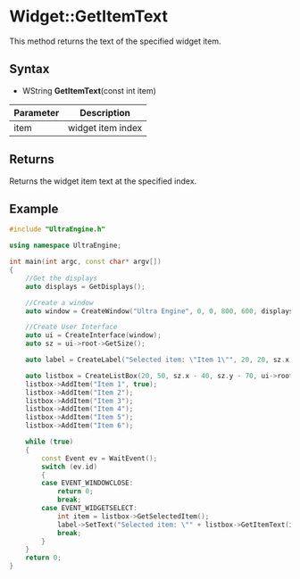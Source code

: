 # Widget::GetItemText

This method returns the text of the specified widget item.

## Syntax

- WString **GetItemText**(const int item)

| Parameter | Description |
| --- | --- |
| item | widget item index |

## Returns

Returns the widget item text at the specified index.

## Example

```c++
#include "UltraEngine.h"

using namespace UltraEngine;

int main(int argc, const char* argv[])
{
    //Get the displays
    auto displays = GetDisplays();

    //Create a window
    auto window = CreateWindow("Ultra Engine", 0, 0, 800, 600, displays[0]);

    //Create User Interface
    auto ui = CreateInterface(window);
    auto sz = ui->root->GetSize();

    auto label = CreateLabel("Selected item: \"Item 1\"", 20, 20, sz.x, 30, ui->root);

    auto listbox = CreateListBox(20, 50, sz.x - 40, sz.y - 70, ui->root);
    listbox->AddItem("Item 1", true);
    listbox->AddItem("Item 2");
    listbox->AddItem("Item 3");
    listbox->AddItem("Item 4");
    listbox->AddItem("Item 5");
    listbox->AddItem("Item 6");

    while (true)
    {
        const Event ev = WaitEvent();
        switch (ev.id)
        {
        case EVENT_WINDOWCLOSE:
            return 0;
            break;
        case EVENT_WIDGETSELECT:
            int item = listbox->GetSelectedItem();
            label->SetText("Selected item: \"" + listbox->GetItemText(item) + "\"");
            break;
        }
    }
    return 0;
}
```
